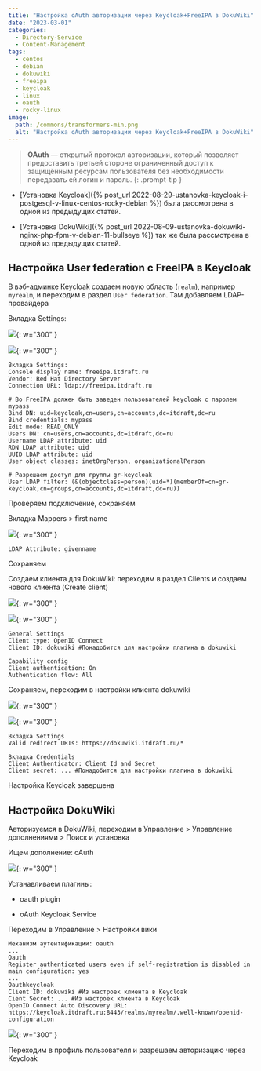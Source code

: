 ```yaml
---
title: "Настройка oAuth авторизации через Keycloak+FreeIPA в DokuWiki"
date: "2023-03-01"
categories: 
  - Directory-Service
  - Content-Management
tags: 
  - centos
  - debian
  - dokuwiki
  - freeipa
  - keycloak
  - linux
  - oauth
  - rocky-linux
image:
  path: /commons/transformers-min.png
  alt: "Настройка oAuth авторизации через Keycloak+FreeIPA в DokuWiki"
---
```


> **OAuth** — открытый протокол авторизации, который позволяет предоставить третьей стороне ограниченный доступ к защищённым ресурсам пользователя без необходимости передавать ей логин и пароль.
{: .prompt-tip }

- [Установка Keycloak]({% post_url 2022-08-29-ustanovka-keycloak-i-postgesql-v-linux-centos-rocky-debian %}) была рассмотрена в одной из предыдущих статей.

- [Установка DokuWiki]({% post_url 2022-08-09-ustanovka-dokuwiki-nginx-php-fpm-v-debian-11-bullseye %}) так же была рассмотрена в одной из предыдущих статей.

## Настройка User federation с FreeIPA в Keycloak

В вэб-админке Keycloak создаем новую область (`realm`), например `myrealm`, и переходим в раздел `User federation`. Там добавляем LDAP-провайдера

Вкладка Settings:

![](/assets/img/posts/2023/03/01/key-ldap1.png){: w="300" }

![](/assets/img/posts/2023/03/01/key-ldap2.png){: w="300" }

```
Вкладка Settings:
Console display name: freeipa.itdraft.ru
Vendor: Red Hat Directory Server
Connection URL: ldap://freeipa.itdraft.ru

# Во FreeIPA должен быть заведен пользователей keycloak с паролем mypass
Bind DN: uid=keycloak,cn=users,cn=accounts,dc=itdraft,dc=ru
Bind credentials: mypass
Edit mode: READ_ONLY
Users DN: cn=users,cn=accounts,dc=itdraft,dc=ru
Username LDAP attribute: uid
RDN LDAP attribute: uid
UUID LDAP attribute: uid
User object classes: inetOrgPerson, organizationalPerson

# Разрешаем доступ для группы gr-keycloak
User LDAP filter: (&(objectclass=person)(uid=*)(memberOf=cn=gr-keycloak,cn=groups,cn=accounts,dc=itdraft,dc=ru))
```

Проверяем подключение, сохраняем

Вкладка Mappers > first name

![](/assets/img/posts/2023/03/01/image.png){: w="300" }

```
LDAP Attribute: givenname
```

Сохраняем

Создаем клиента для DokuWiki: переходим в раздел Clients и создаем нового клиента (Create client)

![](/assets/img/posts/2023/03/01/doku-key-create-1-1.png){: w="300" }

![](/assets/img/posts/2023/03/01/doku-key-create-2.png){: w="300" }

```
General Settings
Client type: OpenID Connect
Client ID: dokuwiki #Понадобится для настройки плагина в dokuwiki

Capability config
Client authentication: On
Authentication flow: All
```

Сохраняем, переходим в настройки клиента dokuwiki

![](/assets/img/posts/2023/03/01/image-1.png){: w="300" }

![](/assets/img/posts/2023/03/01/image-2.png){: w="300" }

```
Вкладка Settings
Valid redirect URIs: https://dokuwiki.itdraft.ru/*

Вкладка Credentials
Client Authenticator: Client Id and Secret
Client secret: ... #Понадобится для настройки плагина в dokuwiki
```

Настройка Keycloak завершена

## Настройка DokuWiki

Авторизуемся в DokuWiki, переходим в Управление > Управление дополнениями > Поиск и установка

Ищем дополнение: oAuth

![](/assets/img/posts/2023/03/01/image-3.png){: w="300" }

Устанавливаем плагины:

- oauth plugin

- oAuth Keycloak Service

Переходим в Управление > Настройки вики

```
Механизм аутентификации: oauth
...
Oauth
Register authenticated users even if self-registration is disabled in main configuration: yes
...
Oauthkeycloak
Client ID: dokuwiki #Из настроек клиента в Keycloak
Cient Secret: ... #Из настроек клиента в Keycloak
OpenID Connect Auto Discovery URL: https://keycloak.itdraft.ru:8443/realms/myrealm/.well-known/openid-configuration
```

![](/assets/img/posts/2023/03/01/image-4.png){: w="300" }

Переходим в профиль пользователя и разрешаем авторизацию через Keycloak
